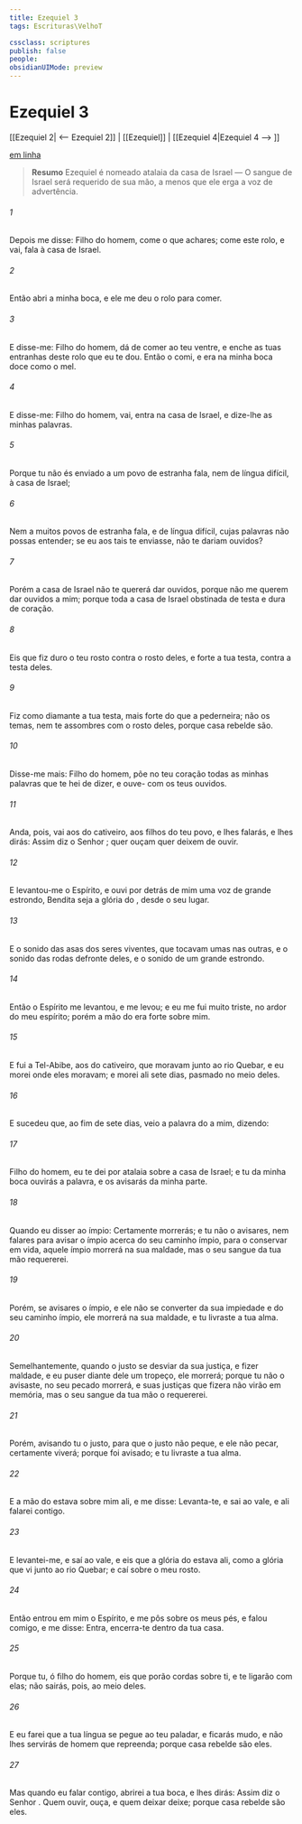 ```yaml
---
title: Ezequiel 3
tags: Escrituras\VelhoT

cssclass: scriptures
publish: false
people:
obsidianUIMode: preview
---
```


# Ezequiel 3
[[Ezequiel 2| <-- Ezequiel 2]] | [[Ezequiel]] | [[Ezequiel 4|Ezequiel 4 --> ]]

[em linha](https://churchofjesuschrist.org/study/scriptures/ot/ezek/3?lang=por)

> __Resumo__
Ezequiel é nomeado atalaia da casa de Israel — O sangue de Israel será requerido de sua mão, a menos que ele erga a voz de advertência.

###### 1 
Depois me disse: Filho do homem, come o que achares; come este rolo, e vai, fala à casa de Israel.

###### 2 
Então abri a minha boca, e ele me deu o rolo para comer.

###### 3 
E disse-me: Filho do homem, dá de comer ao teu ventre, e enche as tuas entranhas deste rolo que eu te dou. Então o comi, e era na minha boca doce como o mel.

###### 4 
E disse-me: Filho do homem, vai, entra na casa de Israel, e dize-lhe as minhas palavras.

###### 5 
Porque tu não és enviado a um povo de estranha fala, nem de língua difícil,  à casa de Israel;

###### 6 
Nem a muitos povos de estranha fala, e de língua difícil, cujas palavras não possas entender; se eu aos tais te enviasse,  não te dariam ouvidos?

###### 7 
Porém a casa de Israel não te quererá dar ouvidos, porque não me querem dar ouvidos a mim; porque toda a casa de Israel  obstinada de testa e dura de coração.

###### 8 
Eis que fiz duro o teu rosto contra o rosto deles, e forte a tua testa, contra a testa deles.

###### 9 
Fiz como diamante a tua testa, mais forte do que a pederneira; não os temas,  nem te assombres com o rosto deles, porque casa rebelde são.

###### 10 
Disse-me mais: Filho do homem, põe no teu coração todas as minhas palavras que te hei de dizer, e ouve- com os teus ouvidos.

###### 11 
Anda, pois, vai aos do cativeiro, aos filhos do teu povo, e lhes falarás, e lhes dirás: Assim diz o Senhor ; quer ouçam quer deixem de ouvir.

###### 12 
E levantou-me o Espírito, e ouvi por detrás de mim uma voz de grande estrondo,  Bendita seja a glória do , desde o seu lugar.

###### 13 
E  o sonido das asas dos seres viventes, que tocavam umas nas outras, e o sonido das rodas defronte deles, e o sonido de um grande estrondo.

###### 14 
Então o Espírito me levantou, e me levou; e eu me fui muito triste, no ardor do meu espírito; porém a mão do  era forte sobre mim.

###### 15 
E fui a Tel-Abibe, aos do cativeiro, que moravam junto ao rio Quebar, e eu morei onde eles moravam; e morei ali sete dias, pasmado no meio deles.

###### 16 
E sucedeu que, ao fim de sete dias, veio a palavra do  a mim, dizendo:

###### 17 
Filho do homem, eu te dei por atalaia sobre a casa de Israel; e tu da minha boca ouvirás a palavra, e os avisarás da minha parte.

###### 18 
Quando eu disser ao ímpio: Certamente morrerás; e tu não o avisares, nem falares para avisar o ímpio acerca do seu caminho ímpio, para o conservar em vida, aquele ímpio morrerá na sua maldade, mas o seu sangue da tua mão  requererei.

###### 19 
Porém, se avisares o ímpio, e ele não se converter da sua impiedade e do seu caminho ímpio, ele morrerá na sua maldade, e tu livraste a tua alma.

###### 20 
Semelhantemente, quando o justo se desviar da sua justiça, e fizer maldade, e eu puser diante dele um tropeço, ele morrerá; porque tu não o avisaste, no seu pecado morrerá, e suas justiças que fizera não virão em memória, mas o seu sangue da tua mão o requererei.

###### 21 
Porém, avisando tu o justo, para que o justo não peque, e ele não pecar, certamente viverá; porque foi avisado; e tu livraste a tua alma.

###### 22 
E a mão do  estava sobre mim ali, e me disse: Levanta-te, e sai ao vale, e ali falarei contigo.

###### 23 
E levantei-me, e saí ao vale, e eis que a glória do  estava ali, como a glória que vi junto ao rio Quebar; e caí sobre o meu rosto.

###### 24 
Então entrou em mim o Espírito, e me pôs sobre os meus pés, e falou comigo, e me disse: Entra, encerra-te dentro da tua casa.

###### 25 
Porque tu, ó filho do homem, eis que porão cordas sobre ti, e te ligarão com elas; não sairás, pois, ao meio deles.

###### 26 
E eu farei que a tua língua se pegue ao teu paladar, e ficarás mudo, e não lhes servirás de homem que repreenda; porque casa rebelde são eles.

###### 27 
Mas quando eu falar contigo, abrirei a tua boca, e lhes dirás: Assim diz o Senhor . Quem ouvir, ouça, e quem deixar  deixe; porque casa rebelde são eles.

